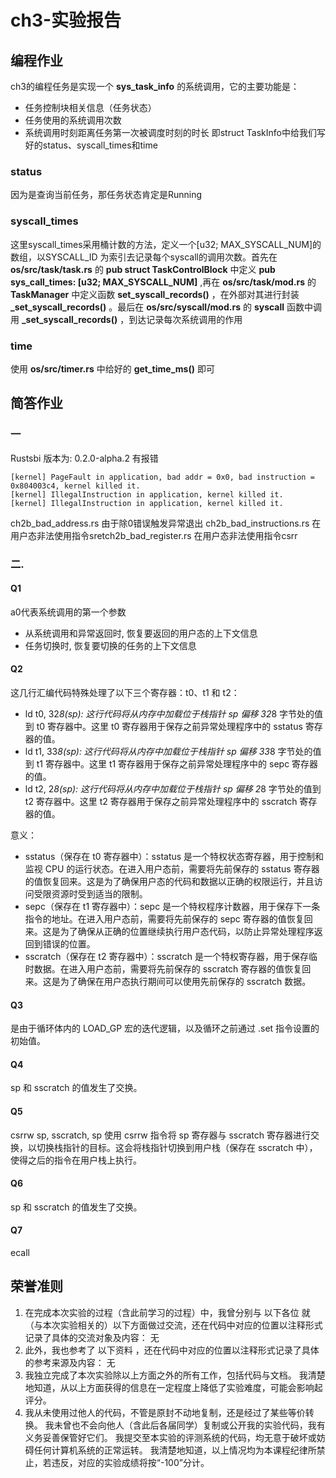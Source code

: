 # ch3-实验报告
## 编程作业
ch3的编程任务是实现一个 **sys_task_info** 的系统调用，它的主要功能是：
- 任务控制块相关信息（任务状态）
- 任务使用的系统调用次数
- 系统调用时刻距离任务第一次被调度时刻的时长
即struct TaskInfo中给我们写好的status、syscall_times和time
### status
因为是查询当前任务，那任务状态肯定是Running
### syscall_times
这里syscall_times采用桶计数的方法，定义一个[u32; MAX_SYSCALL_NUM]的数组，以SYSCALL_ID 为索引去记录每个syscall的调用次数。首先在 **os/src/task/task.rs** 的 **pub struct TaskControlBlock** 中定义 **pub sys_call_times: [u32; MAX_SYSCALL_NUM]** ,再在 **os/src/task/mod.rs** 的 **TaskManager** 中定义函数 **set_syscall_records()** ，在外部对其进行封装 **_set_syscall_records()** 。最后在 **os/src/syscall/mod.rs** 的 **syscall** 函数中调用 **_set_syscall_records()** ，到达记录每次系统调用的作用
### time
使用 **os/src/timer.rs** 中给好的 **get_time_ms()** 即可
## 简答作业
### 一
Rustsbi 版本为: 0.2.0-alpha.2
有报错
```
[kernel] PageFault in application, bad addr = 0x0, bad instruction = 0x804003c4, kernel killed it.
[kernel] IllegalInstruction in application, kernel killed it.
[kernel] IllegalInstruction in application, kernel killed it.
```
ch2b_bad_address.rs 由于除0错误触发异常退出
ch2b_bad_instructions.rs 在用户态非法使用指令sretch2b_bad_register.rs 在用户态非法使用指令csrr
### 二. 
#### Q1
a0代表系统调用的第一个参数
- 从系统调用和异常返回时, 恢复要返回的用户态的上下文信息
- 任务切换时, 恢复要切换的任务的上下文信息
#### Q2
这几行汇编代码特殊处理了以下三个寄存器：t0、t1 和 t2：
- ld t0, 32*8(sp): 这行代码将从内存中加载位于栈指针 sp 偏移 32*8 字节处的值到 t0 寄存器中。这里 t0 寄存器用于保存之前异常处理程序中的 sstatus 寄存器的值。
- ld t1, 33*8(sp): 这行代码将从内存中加载位于栈指针 sp 偏移 33*8 字节处的值到 t1 寄存器中。这里 t1 寄存器用于保存之前异常处理程序中的 sepc 寄存器的值。
- ld t2, 2*8(sp): 这行代码将从内存中加载位于栈指针 sp 偏移 2*8 字节处的值到 t2 寄存器中。这里 t2 寄存器用于保存之前异常处理程序中的 sscratch 寄存器的值。

意义：
- sstatus（保存在 t0 寄存器中）：sstatus 是一个特权状态寄存器，用于控制和监视 CPU 的运行状态。在进入用户态前，需要将先前保存的 sstatus 寄存器的值恢复回来。这是为了确保用户态的代码和数据以正确的权限运行，并且访问受限资源时受到适当的限制。
- sepc（保存在 t1 寄存器中）：sepc 是一个特权程序计数器，用于保存下一条指令的地址。在进入用户态前，需要将先前保存的 sepc 寄存器的值恢复回来。这是为了确保从正确的位置继续执行用户态代码，以防止异常处理程序返回到错误的位置。
- sscratch（保存在 t2 寄存器中）：sscratch 是一个特权寄存器，用于保存临时数据。在进入用户态前，需要将先前保存的 sscratch 寄存器的值恢复回来。这是为了确保在用户态执行期间可以使用先前保存的 sscratch 数据。
#### Q3
是由于循环体内的 LOAD_GP 宏的迭代逻辑，以及循环之前通过 .set 指令设置的初始值。
#### Q4
sp 和 sscratch 的值发生了交换。
#### Q5
csrrw sp, sscratch, sp
使用 csrrw 指令将 sp 寄存器与 sscratch 寄存器进行交换，以切换栈指针的目标。这会将栈指针切换到用户栈（保存在 sscratch 中），使得之后的指令在用户栈上执行。
#### Q6
sp 和 sscratch 的值发生了交换。
#### Q7
ecall
## 荣誉准则
1. 在完成本次实验的过程（含此前学习的过程）中，我曾分别与 以下各位 就（与本次实验相关的）以下方面做过交流，还在代码中对应的位置以注释形式记录了具体的交流对象及内容：
    无
2. 此外，我也参考了 以下资料 ，还在代码中对应的位置以注释形式记录了具体的参考来源及内容：
    无
3. 我独立完成了本次实验除以上方面之外的所有工作，包括代码与文档。 我清楚地知道，从以上方面获得的信息在一定程度上降低了实验难度，可能会影响起评分。
4. 我从未使用过他人的代码，不管是原封不动地复制，还是经过了某些等价转换。 我未曾也不会向他人（含此后各届同学）复制或公开我的实验代码，我有义务妥善保管好它们。 我提交至本实验的评测系统的代码，均无意于破坏或妨碍任何计算机系统的正常运转。 我清楚地知道，以上情况均为本课程纪律所禁止，若违反，对应的实验成绩将按“-100”分计。